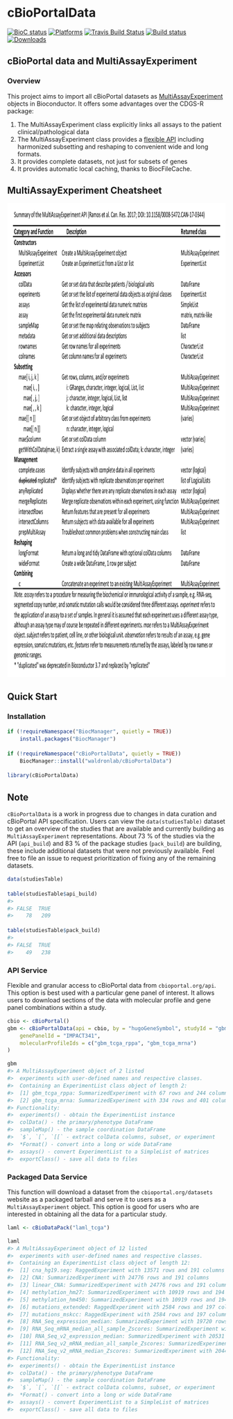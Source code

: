 
# cBioPortalData

<!-- start badges here -->

[![BioC
status](http://www.bioconductor.org/shields/build/release/bioc/cBioPortalData.svg)](https://bioconductor.org/checkResults/release/bioc-LATEST/cBioPortalData)
[![Platforms](http://www.bioconductor.org/shields/availability/3.12/cBioPortalData.svg)](https://www.bioconductor.org/packages/release/bioc/html/cBioPortalData.html#archives)
[![Travis Build
Status](https://travis-ci.org/waldronlab/cBioPortalData.svg?branch=master)](https://travis-ci.org/waldronlab/cBioPortalData)
[![Build
status](https://ci.appveyor.com/api/projects/status/42kd6prni3o0q50b?svg=true)](https://ci.appveyor.com/project/waldronlab/cbioportaldata)
[![Downloads](https://www.bioconductor.org/shields/downloads/release/cBioPortalData.svg)](https://bioconductor.org/packages/stats/bioc/cBioPortalData/)
<!-- end badges here -->

## cBioPortal data and MultiAssayExperiment

### Overview

This project aims to import all cBioPortal datasets as
[MultiAssayExperiment](http://bioconductor.org/packages/MultiAssayExperiment/)
objects in Bioconductor. It offers some advantages over the CDGS-R
package:

1.  The MultiAssayExperiment class explicitly links all assays to the
    patient clinical/pathological data
2.  The MultiAssayExperiment class provides a [flexible
    API](https://github.com/waldronlab/MultiAssayExperiment/wiki/MultiAssayExperiment-API)
    including harmonized subsetting and reshaping to convenient wide and
    long formats.
3.  It provides complete datasets, not just for subsets of genes
4.  It provides automatic local caching, thanks to BiocFileCache.

## MultiAssayExperiment Cheatsheet

<a href="https://github.com/waldronlab/cheatsheets/blob/master/MultiAssayExperiment_QuickRef.pdf"><img src="https://raw.githubusercontent.com/waldronlab/cheatsheets/master/pngs/MultiAssayExperiment_QuickRef.png" width="989" height="1091"/></a>

## Quick Start

### Installation

``` r
if (!requireNamespace("BiocManager", quietly = TRUE))
    install.packages("BiocManager")

if (!requireNamespace("cBioPortalData", quietly = TRUE))
    BiocManager::install("waldronlab/cBioPortalData")

library(cBioPortalData)
```

## Note

`cBioPortalData` is a work in progress due to changes in data curation
and cBioPortal API specification. Users can view the
`data(studiesTable)` dataset to get an overview of the studies that are
available and currently building as `MultiAssayExperiment`
representations. About 73 % of the studies via the API (`api_build`) and
83 % of the package studies (`pack_build`) are building, these include
additional datasets that were not previously available. Feel free to
file an issue to request prioritization of fixing any of the remaining
datasets.

``` r
data(studiesTable)

table(studiesTable$api_build)
#> 
#> FALSE  TRUE 
#>    78   209

table(studiesTable$pack_build)
#> 
#> FALSE  TRUE 
#>    49   238
```

### API Service

Flexible and granular access to cBioPortal data from
`cbioportal.org/api`. This option is best used with a particular gene
panel of interest. It allows users to download sections of the data with
molecular profile and gene panel combinations within a study.

``` r
cbio <- cBioPortal()
gbm <- cBioPortalData(api = cbio, by = "hugoGeneSymbol", studyId = "gbm_tcga",
    genePanelId = "IMPACT341",
    molecularProfileIds = c("gbm_tcga_rppa", "gbm_tcga_mrna")
)
```

``` r
gbm
#> A MultiAssayExperiment object of 2 listed
#>  experiments with user-defined names and respective classes.
#>  Containing an ExperimentList class object of length 2:
#>  [1] gbm_tcga_rppa: SummarizedExperiment with 67 rows and 244 columns
#>  [2] gbm_tcga_mrna: SummarizedExperiment with 334 rows and 401 columns
#> Functionality:
#>  experiments() - obtain the ExperimentList instance
#>  colData() - the primary/phenotype DataFrame
#>  sampleMap() - the sample coordination DataFrame
#>  `$`, `[`, `[[` - extract colData columns, subset, or experiment
#>  *Format() - convert into a long or wide DataFrame
#>  assays() - convert ExperimentList to a SimpleList of matrices
#>  exportClass() - save all data to files
```

### Packaged Data Service

This function will download a dataset from the `cbioportal.org/datasets`
website as a packaged tarball and serve it to users as a
`MultiAssayExperiment` object. This option is good for users who are
interested in obtaining all the data for a particular study.

``` r
laml <- cBioDataPack("laml_tcga")
```

``` r
laml
#> A MultiAssayExperiment object of 12 listed
#>  experiments with user-defined names and respective classes.
#>  Containing an ExperimentList class object of length 12:
#>  [1] cna_hg19.seg: RaggedExperiment with 13571 rows and 191 columns
#>  [2] CNA: SummarizedExperiment with 24776 rows and 191 columns
#>  [3] linear_CNA: SummarizedExperiment with 24776 rows and 191 columns
#>  [4] methylation_hm27: SummarizedExperiment with 10919 rows and 194 columns
#>  [5] methylation_hm450: SummarizedExperiment with 10919 rows and 194 columns
#>  [6] mutations_extended: RaggedExperiment with 2584 rows and 197 columns
#>  [7] mutations_mskcc: RaggedExperiment with 2584 rows and 197 columns
#>  [8] RNA_Seq_expression_median: SummarizedExperiment with 19720 rows and 179 columns
#>  [9] RNA_Seq_mRNA_median_all_sample_Zscores: SummarizedExperiment with 19720 rows and 179 columns
#>  [10] RNA_Seq_v2_expression_median: SummarizedExperiment with 20531 rows and 173 columns
#>  [11] RNA_Seq_v2_mRNA_median_all_sample_Zscores: SummarizedExperiment with 20531 rows and 173 columns
#>  [12] RNA_Seq_v2_mRNA_median_Zscores: SummarizedExperiment with 20440 rows and 173 columns
#> Functionality:
#>  experiments() - obtain the ExperimentList instance
#>  colData() - the primary/phenotype DataFrame
#>  sampleMap() - the sample coordination DataFrame
#>  `$`, `[`, `[[` - extract colData columns, subset, or experiment
#>  *Format() - convert into a long or wide DataFrame
#>  assays() - convert ExperimentList to a SimpleList of matrices
#>  exportClass() - save all data to files
```

